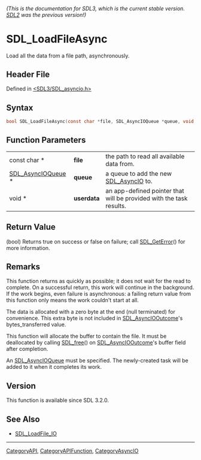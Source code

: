 ###### (This is the documentation for SDL3, which is the current stable version. [SDL2](https://wiki.libsdl.org/SDL2/) was the previous version!)
# SDL_LoadFileAsync

Load all the data from a file path, asynchronously.

## Header File

Defined in [<SDL3/SDL_asyncio.h>](https://github.com/libsdl-org/SDL/blob/main/include/SDL3/SDL_asyncio.h)

## Syntax

```c
bool SDL_LoadFileAsync(const char *file, SDL_AsyncIOQueue *queue, void *userdata);
```

## Function Parameters

|                                        |              |                                                                     |
| -------------------------------------- | ------------ | ------------------------------------------------------------------- |
| const char *                           | **file**     | the path to read all available data from.                           |
| [SDL_AsyncIOQueue](SDL_AsyncIOQueue) * | **queue**    | a queue to add the new [SDL_AsyncIO](SDL_AsyncIO) to.               |
| void *                                 | **userdata** | an app-defined pointer that will be provided with the task results. |

## Return Value

(bool) Returns true on success or false on failure; call
[SDL_GetError](SDL_GetError)() for more information.

## Remarks

This function returns as quickly as possible; it does not wait for the read
to complete. On a successful return, this work will continue in the
background. If the work begins, even failure is asynchronous: a failing
return value from this function only means the work couldn't start at all.

The data is allocated with a zero byte at the end (null terminated) for
convenience. This extra byte is not included in
[SDL_AsyncIOOutcome](SDL_AsyncIOOutcome)'s bytes_transferred value.

This function will allocate the buffer to contain the file. It must be
deallocated by calling [SDL_free](SDL_free)() on
[SDL_AsyncIOOutcome](SDL_AsyncIOOutcome)'s buffer field after completion.

An [SDL_AsyncIOQueue](SDL_AsyncIOQueue) must be specified. The
newly-created task will be added to it when it completes its work.

## Version

This function is available since SDL 3.2.0.

## See Also

- [SDL_LoadFile_IO](SDL_LoadFile_IO)

----
[CategoryAPI](CategoryAPI), [CategoryAPIFunction](CategoryAPIFunction), [CategoryAsyncIO](CategoryAsyncIO)


